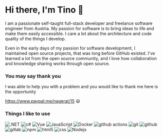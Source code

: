 # Hi there, I'm Tino 👋

I am a passionate self-taught full-stack developer and freelance software engineer from Austria. My passion for software is to bring ideas to life and make them easily accessible. I care a lot about the architecture and code quality of the things I develop.

Even in the early days of my passion for software development, I maintained open source projects, that was long before GitHub existed. I've learned a lot from the open source community, and I love how collaboration and knowledge sharing works through open source.

### You may say thank you

I was able to help you with a problem and you would like to thank me here is the opportunity

https://www.paypal.me/nagerat/15 😃

### Things I like to use
<p>
  <img alt=".NET" src="https://img.shields.io/badge/-Net-783bd2?style=for-the-badge&logo=dotnet&logoColor=white" />
  <img alt="c#" src="https://img.shields.io/badge/-csharp-783bd2?style=for-the-badge&logo=csharp&logoColor=white" />
  <img alt="Vue" src="https://img.shields.io/badge/-Vue-41b883?style=for-the-badge&logo=vue.js&logoColor=white" />
  <img alt="JavaScript" src="https://img.shields.io/badge/-JavaScript-F7DF1E?style=for-the-badge&logo=javascript&logoColor=black" />
  <img alt="Docker" src="https://img.shields.io/badge/-Docker-46a2f1?style=for-the-badge&logo=docker&logoColor=white" />
  <img alt="github actions" src="https://img.shields.io/badge/-Github_Actions-2088FF?style=for-the-badge&logo=github-actions&logoColor=white" />
  <img alt="git" src="https://img.shields.io/badge/-Git-F05032?style=for-the-badge&logo=git&logoColor=white" />
  <img alt="github" src="https://img.shields.io/badge/-Github-333333?style=for-the-badge&logo=github&logoColor=white" />
  <img alt="gitlab" src="https://img.shields.io/badge/-Gitlab-FCA326?style=for-the-badge&logo=gitlab&logoColor=white" />
  <img alt="npm" src="https://img.shields.io/badge/-NPM-CB3837?style=for-the-badge&logo=npm&logoColor=white" />
  <img alt="html5" src="https://img.shields.io/badge/-HTML5-E34F26?style=for-the-badge&logo=html5&logoColor=white" />
  <img alt="css" src="https://img.shields.io/badge/-css-2965f1?style=for-the-badge&logo=css3&logoColor=white" />
  <img alt="Nodejs" src="https://img.shields.io/badge/-Nodejs-43853d?style=for-the-badge&logo=Node.js&logoColor=white" />
</p>
